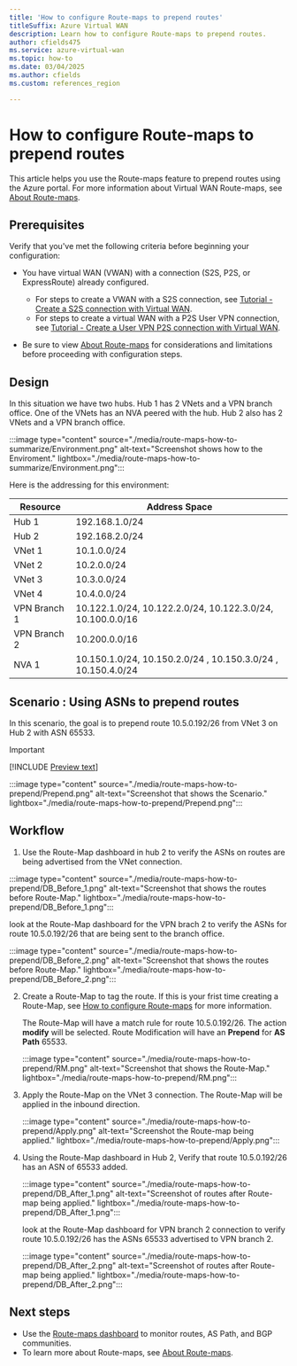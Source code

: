 ```yaml
---
title: 'How to configure Route-maps to prepend routes'
titleSuffix: Azure Virtual WAN
description: Learn how to configure Route-maps to prepend routes.
author: cfields475
ms.service: azure-virtual-wan
ms.topic: how-to
ms.date: 03/04/2025
ms.author: cfields
ms.custom: references_region

---
```

# How to configure Route-maps to prepend routes

This article helps you use the Route-maps feature to prepend routes using the Azure portal. For more information about Virtual WAN Route-maps, see [About Route-maps](route-maps-about.md).

## Prerequisites

Verify that you've met the following criteria before beginning your configuration:

* You have virtual WAN (VWAN) with a connection (S2S, P2S, or ExpressRoute) already configured.

  * For steps to create a VWAN with a S2S connection, see [Tutorial - Create a S2S connection with Virtual WAN](virtual-wan-site-to-site-portal.md).
  * For steps to create a virtual WAN with a P2S User VPN connection, see [Tutorial - Create a User VPN P2S connection with Virtual WAN](virtual-wan-point-to-site-portal.md).
* Be sure to view [About Route-maps](route-maps-about.md#considerations-and-limitations) for considerations and limitations before proceeding with configuration steps.

## Design
In this situation we have two hubs. Hub 1 has 2 VNets and a VPN branch office. One of the VNets has an NVA peered with the hub.  Hub 2 also has 2 VNets and a VPN branch office. 

   :::image type="content" source="./media/route-maps-how-to-summarize/Environment.png" alt-text="Screenshot shows how to the Enviroment." lightbox="./media/route-maps-how-to-summarize/Environment.png":::

Here is the addressing for this environment:  

| Resource |Address Space |
| --- |---| 
|Hub 1 |192.168.1.0/24 | 
|Hub 2 |192.168.2.0/24  |
|VNet 1 |10.1.0.0/24  |
|VNet 2 |10.2.0.0/24 |
|VNet 3 |10.3.0.0/24  |
|VNet 4 |10.4.0.0/24  |
|VPN Branch 1 |10.122.1.0/24, 10.122.2.0/24, 10.122.3.0/24, 10.100.0.0/16|
|VPN Branch 2 |10.200.0.0/16 |
|NVA 1 | 10.150.1.0/24, 10.150.2.0/24 , 10.150.3.0/24 , 10.150.4.0/24 |  

## Scenario : Using ASNs to prepend routes 

In this scenario, the goal is to prepend route 10.5.0.192/26 from VNet 3 on Hub 2 with ASN 65533.  
> [!Important]
> [!INCLUDE [Preview text](../../includes/virtual-wan-route-maps-ASN.md)]

   :::image type="content" source="./media/route-maps-how-to-prepend/Prepend.png" alt-text="Screenshot that shows the Scenario." lightbox="./media/route-maps-how-to-prepend/Prepend.png":::

## Workflow

1.  Use the Route-Map dashboard in hub 2 to verify the ASNs on routes are being advertised from the VNet connection. 

   :::image type="content" source="./media/route-maps-how-to-prepend/DB_Before_1.png" alt-text="Screenshot that shows the routes before Route-Map." lightbox="./media/route-maps-how-to-prepend/DB_Before_1.png":::

   look at the Route-Map dashboard for the VPN brach 2 to verify the ASNs for route 10.5.0.192/26 that are being sent to the branch office. 

   :::image type="content" source="./media/route-maps-how-to-prepend/DB_Before_2.png" alt-text="Screenshot that shows the routes before Route-Map." lightbox="./media/route-maps-how-to-prepend/DB_Before_2.png"::: 

2. Create a Route-Map to tag the route. If this is your frist time creating a Route-Map, see [How to configure Route-maps](route-maps-how-to.md) for more information. 

   The Route-Map will have a match rule for route 10.5.0.192/26. The action **modify** will be selected. Route Modification will have an **Prepend** for **AS Path** 65533.  

   :::image type="content" source="./media/route-maps-how-to-prepend/RM.png" alt-text="Screenshot that shows the Route-Map." lightbox="./media/route-maps-how-to-prepend/RM.png":::

3. Apply the Route-Map on the VNet 3 connection. The Route-Map will be applied in the inbound direction. 

   :::image type="content" source="./media/route-maps-how-to-prepend/Apply.png" alt-text="Screenshot the Route-map being applied." lightbox="./media/route-maps-how-to-prepend/Apply.png":::

4. Using the Route-Map dashboard in Hub 2, Verify that route 10.5.0.192/26 has an ASN of 65533 added.    

   :::image type="content" source="./media/route-maps-how-to-prepend/DB_After_1.png" alt-text="Screenshot of routes after Route-map being applied." lightbox="./media/route-maps-how-to-prepend/DB_After_1.png":::

   look at the Route-Map dashboard for VPN branch 2 connection to verify route 10.5.0.192/26 has the ASNs 65533 advertised to VPN branch 2.

   :::image type="content" source="./media/route-maps-how-to-prepend/DB_After_2.png" alt-text="Screenshot of routes after Route-map being applied." lightbox="./media/route-maps-how-to-prepend/DB_After_2.png":::

## Next steps

* Use the [Route-maps dashboard](route-maps-dashboard.md) to monitor routes, AS Path, and BGP communities.
* To learn more about Route-maps, see [About Route-maps](route-maps-about.md).
